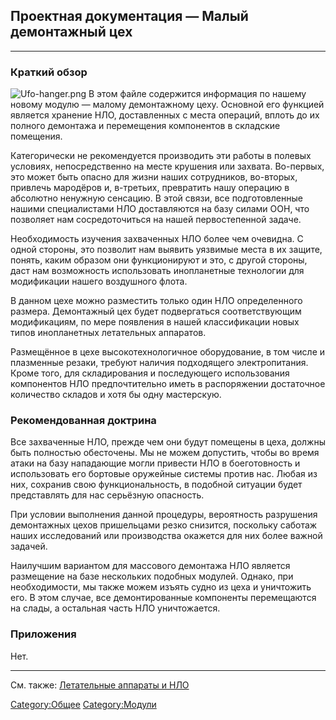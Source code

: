 ## Проектная документация — Малый демонтажный цех

------------------------------------------------------------------------

### Краткий обзор

![](Ufo-hanger.png "Ufo-hanger.png") В этом файле содержится информация
по нашему новому модулю — малому демонтажному цеху. Основной его
функцией является хранение НЛО, доставленных с места операций, вплоть до
их полного демонтажа и перемещения компонентов в складские помещения.

Категорически не рекомендуется производить эти работы в полевых
условиях, непосредственно на месте крушения или захвата. Во-первых, это
может быть опасно для жизни наших сотрудников, во-вторых, привлечь
мародёров и, в-третьих, превратить нашу операцию в абсолютно ненужную
сенсацию. В этой связи, все подготовленные нашими специалистами НЛО
доставляются на базу силами ООН, что позволяет нам сосредоточиться на
нашей первостепенной задаче.

Необходимость изучения захваченных НЛО более чем очевидна. С одной
стороны, это позволит нам выявить уязвимые места в их защите, понять,
каким образом они функционируют и это, с другой стороны, даст нам
возможность использовать инопланетные технологии для модификации нашего
воздушного флота.

В данном цехе можно разместить только один НЛО определенного размера.
Демонтажный цех будет подвергаться соответствующим модификациям, по мере
появления в нашей классификации новых типов инопланетных летательных
аппаратов.

Размещённое в цехе высокотехнологичное оборудование, в том числе и
плазменные резаки, требуют наличия подходящего электропитания. Кроме
того, для складирования и последующего использования компонентов НЛО
предпочтительно иметь в распоряжении достаточное количество складов и
хотя бы одну мастерскую.

### Рекомендованная доктрина

Все захваченные НЛО, прежде чем они будут помещены в цеха, должны быть
полностью обесточены. Мы не можем допустить, чтобы во время атаки на
базу нападающие могли привести НЛО в боеготовность и использовать его
бортовые оружейные системы против нас. Любая из них, сохранив свою
функциональность, в подобной ситуации будет представлять для нас
серьёзную опасность.

При условии выполнения данной процедуры, вероятность разрушения
демонтажных цехов пришельцами резко снизится, поскольку саботаж наших
исследований или производства окажется для них более важной задачей.

Наилучшим вариантом для массового демонтажа НЛО является размещение на
базе нескольких подобных модулей. Однако, при необходимости, мы также
можем изъять судно из цеха и уничтожить его. В этом случае, все
демонтированные компоненты перемещаются на слады, а остальная часть НЛО
уничтожается.

### Приложения

Нет.

------------------------------------------------------------------------

См. также: [Летательные аппараты и
НЛО](Летательные_аппараты_и_НЛО "wikilink")

[Category:Общее](Category:Общее "wikilink")
[Category:Модули](Category:Модули "wikilink")